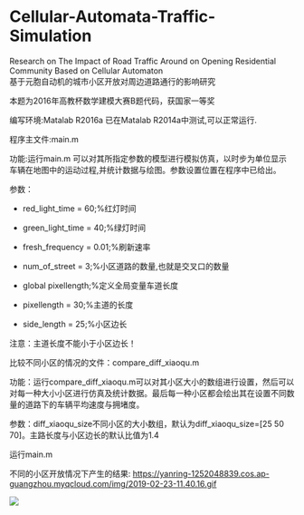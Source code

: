# Cellular-Automata-Traffic-Simulation
Research on The Impact of Road Traffic Around on Opening Residential Community Based on Cellular Automaton  
基于元胞自动机的城市小区开放对周边道路通行的影响研究  

本题为2016年高教杯数学建模大赛B题代码，获国家一等奖

编写环境:Matalab R2016a
已在Matalab R2014a中测试,可以正常运行.

程序主文件:main.m

功能:运行main.m 可以对其所指定参数的模型进行模拟仿真，以时步为单位显示车辆在地图中的运动过程,并统计数据与绘图。参数设置位置在程序中已给出。

参数：

* red_light_time = 60;%红灯时间

* green_light_time = 40;%绿灯时间

* fresh_frequency = 0.01;%刷新速率

* num_of_street = 3;%小区道路的数量,也就是交叉口的数量

* global pixellength;%定义全局变量车道长度

* pixellength = 30;%主道的长度

* side_length = 25;%小区边长

注意：主道长度不能小于小区边长！


比较不同小区的情况的文件：compare_diff_xiaoqu.m

功能：运行compare_diff_xiaoqu.m可以对其小区大小的数组进行设置，然后可以对每一种大小小区进行仿真及统计数据。最后每一种小区都会绘出其在设置不同数量的道路下的车辆平均速度与拥堵度。

参数：diff_xiaoqu_size不同小区的大小数组，默认为diff_xiaoqu_size=[25 50 70]。主路长度与小区边长的默认比值为1.4

运行main.m

不同的小区开放情况下产生的结果: https://yanring-1252048839.cos.ap-guangzhou.myqcloud.com/img/2019-02-23-11.40.16.gif

![](https://github.com/yanring/Cellular-Automata-Traffic-Simulation/blob/master/2019-02-23-11.40.16.gif)


